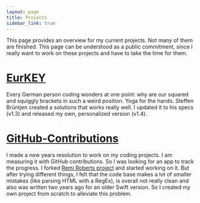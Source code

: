 ```yaml
---
layout: page
title: Projects
sidebar_link: true
---
```


This page provides an overview for my current projects. Not many of them are finished. This page can be understood as a public commitment, since I really want to work on these projects and have to take the time for them.

# [EurKEY](https://github.com/felixfoertsch/EurKEY-Mac)
Every German person coding wonders at one point: why are our squared and squiggly brackets in such a weird position. Yoga for the hands. Steffen Brüntjen created a solutions that works really well. I updated it to his specs (v1.3) and released my own, personalized version (v1.4).

# [GitHub-Contributions](https://github.com/felixfoertsch/GitHub-Contributions)
I made a new years resolution to work on my coding projects. I am measuring it with GitHub contributions. So I was looking for an app to track the progress. I forked [Remi Roberts project](https://github.com/remirobert/Github-contributions) and started working on it. But after trying different things, I felt that the code base makes a lot of smaller mistakes (like parsing HTML with a RegEx), is overall not really clean and also was written two years ago for an older Swift version. So I created my own project from scratch to alleviate this problem.